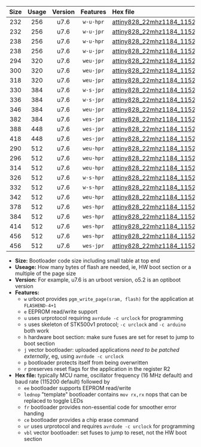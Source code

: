|Size|Usage|Version|Features|Hex file|
|:-:|:-:|:-:|:-:|:--|
|232|256|u7.6|`w-u-hpr`|[attiny828_22mhz1184_115200bps_ur.hex](https://raw.githubusercontent.com/stefanrueger/urboot/main//attiny828_22mhz1184_115200bps_ur.hex)|
|232|256|u7.6|`w-u-jpr`|[attiny828_22mhz1184_115200bps_ur_vbl.hex](https://raw.githubusercontent.com/stefanrueger/urboot/main//attiny828_22mhz1184_115200bps_ur_vbl.hex)|
|238|256|u7.6|`w-u-hpr`|[attiny828_22mhz1184_115200bps_lednop_ur.hex](https://raw.githubusercontent.com/stefanrueger/urboot/main//attiny828_22mhz1184_115200bps_lednop_ur.hex)|
|238|256|u7.6|`w-u-jpr`|[attiny828_22mhz1184_115200bps_lednop_ur_vbl.hex](https://raw.githubusercontent.com/stefanrueger/urboot/main//attiny828_22mhz1184_115200bps_lednop_ur_vbl.hex)|
|294|320|u7.6|`weu-jpr`|[attiny828_22mhz1184_115200bps_ee_ur_vbl.hex](https://raw.githubusercontent.com/stefanrueger/urboot/main//attiny828_22mhz1184_115200bps_ee_ur_vbl.hex)|
|300|320|u7.6|`weu-jpr`|[attiny828_22mhz1184_115200bps_ee_lednop_ur_vbl.hex](https://raw.githubusercontent.com/stefanrueger/urboot/main//attiny828_22mhz1184_115200bps_ee_lednop_ur_vbl.hex)|
|318|320|u7.6|`weu-jpr`|[attiny828_22mhz1184_115200bps_ee_lednop_fr_ur_vbl.hex](https://raw.githubusercontent.com/stefanrueger/urboot/main//attiny828_22mhz1184_115200bps_ee_lednop_fr_ur_vbl.hex)|
|330|384|u7.6|`w-s-jpr`|[attiny828_22mhz1184_115200bps_vbl.hex](https://raw.githubusercontent.com/stefanrueger/urboot/main//attiny828_22mhz1184_115200bps_vbl.hex)|
|336|384|u7.6|`w-s-jpr`|[attiny828_22mhz1184_115200bps_lednop_vbl.hex](https://raw.githubusercontent.com/stefanrueger/urboot/main//attiny828_22mhz1184_115200bps_lednop_vbl.hex)|
|346|384|u7.6|`weu-jpr`|[attiny828_22mhz1184_115200bps_ee_lednop_fr_ce_ur_vbl.hex](https://raw.githubusercontent.com/stefanrueger/urboot/main//attiny828_22mhz1184_115200bps_ee_lednop_fr_ce_ur_vbl.hex)|
|382|384|u7.6|`wes-jpr`|[attiny828_22mhz1184_115200bps_ee_vbl.hex](https://raw.githubusercontent.com/stefanrueger/urboot/main//attiny828_22mhz1184_115200bps_ee_vbl.hex)|
|388|448|u7.6|`wes-jpr`|[attiny828_22mhz1184_115200bps_ee_lednop_vbl.hex](https://raw.githubusercontent.com/stefanrueger/urboot/main//attiny828_22mhz1184_115200bps_ee_lednop_vbl.hex)|
|418|448|u7.6|`wes-jpr`|[attiny828_22mhz1184_115200bps_ee_lednop_fr_vbl.hex](https://raw.githubusercontent.com/stefanrueger/urboot/main//attiny828_22mhz1184_115200bps_ee_lednop_fr_vbl.hex)|
|290|512|u7.6|`weu-hpr`|[attiny828_22mhz1184_115200bps_ee_ur.hex](https://raw.githubusercontent.com/stefanrueger/urboot/main//attiny828_22mhz1184_115200bps_ee_ur.hex)|
|296|512|u7.6|`weu-hpr`|[attiny828_22mhz1184_115200bps_ee_lednop_ur.hex](https://raw.githubusercontent.com/stefanrueger/urboot/main//attiny828_22mhz1184_115200bps_ee_lednop_ur.hex)|
|314|512|u7.6|`weu-hpr`|[attiny828_22mhz1184_115200bps_ee_lednop_fr_ur.hex](https://raw.githubusercontent.com/stefanrueger/urboot/main//attiny828_22mhz1184_115200bps_ee_lednop_fr_ur.hex)|
|326|512|u7.6|`w-s-hpr`|[attiny828_22mhz1184_115200bps.hex](https://raw.githubusercontent.com/stefanrueger/urboot/main//attiny828_22mhz1184_115200bps.hex)|
|332|512|u7.6|`w-s-hpr`|[attiny828_22mhz1184_115200bps_lednop.hex](https://raw.githubusercontent.com/stefanrueger/urboot/main//attiny828_22mhz1184_115200bps_lednop.hex)|
|342|512|u7.6|`weu-hpr`|[attiny828_22mhz1184_115200bps_ee_lednop_fr_ce_ur.hex](https://raw.githubusercontent.com/stefanrueger/urboot/main//attiny828_22mhz1184_115200bps_ee_lednop_fr_ce_ur.hex)|
|378|512|u7.6|`wes-hpr`|[attiny828_22mhz1184_115200bps_ee.hex](https://raw.githubusercontent.com/stefanrueger/urboot/main//attiny828_22mhz1184_115200bps_ee.hex)|
|384|512|u7.6|`wes-hpr`|[attiny828_22mhz1184_115200bps_ee_lednop.hex](https://raw.githubusercontent.com/stefanrueger/urboot/main//attiny828_22mhz1184_115200bps_ee_lednop.hex)|
|414|512|u7.6|`wes-hpr`|[attiny828_22mhz1184_115200bps_ee_lednop_fr.hex](https://raw.githubusercontent.com/stefanrueger/urboot/main//attiny828_22mhz1184_115200bps_ee_lednop_fr.hex)|
|456|512|u7.6|`wes-hpr`|[attiny828_22mhz1184_115200bps_ee_lednop_fr_ce.hex](https://raw.githubusercontent.com/stefanrueger/urboot/main//attiny828_22mhz1184_115200bps_ee_lednop_fr_ce.hex)|
|456|512|u7.6|`wes-jpr`|[attiny828_22mhz1184_115200bps_ee_lednop_fr_ce_vbl.hex](https://raw.githubusercontent.com/stefanrueger/urboot/main//attiny828_22mhz1184_115200bps_ee_lednop_fr_ce_vbl.hex)|

- **Size:** Bootloader code size including small table at top end
- **Useage:** How many bytes of flash are needed, ie, HW boot section or a multiple of the page size
- **Version:** For example, u7.6 is an urboot version, o5.2 is an optiboot version
- **Features:**
  + `w` urboot provides `pgm_write_page(sram, flash)` for the application at `FLASHEND-4+1`
  + `e` EEPROM read/write support
  + `u` uses urprotocol requiring `avrdude -c urclock` for programming
  + `s` uses skeleton of STK500v1 protocol; `-c urclock` and `-c arduino` both work
  + `h` hardware boot section: make sure fuses are set for reset to jump to boot section
  + `j` vector bootloader: uploaded applications *need to be patched externally*, eg, using `avrdude -c urclock`
  + `p` bootloader protects itself from being overwritten
  + `r` preserves reset flags for the application in the register R2
- **Hex file:** typically MCU name, oscillator frequency (16 MHz default) and baud rate (115200 default) followed by
  + `ee` bootloader supports EEPROM read/write
  + `lednop` "template" bootloader contains `mov rx,rx` nops that can be replaced to toggle LEDs
  + `fr` bootloader provides non-essential code for smoother error handing
  + `ce` bootloader provides a chip erase command
  + `ur` uses urprotocol and requires `avrdude -c urclock` for programming
  + `vbl` vector bootloader: set fuses to jump to reset, not the HW boot section
